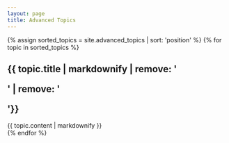 ```yaml
---
layout: page
title: Advanced Topics
---
```


{% assign sorted_topics = site.advanced_topics | sort: 'position' %}
{% for topic in sorted_topics %}
<section id="{{ topic.sectionName }}">
<div class="entry-heading"><h2>{{ topic.title | markdownify | remove: '<p>' | remove: '</p>'}}</h2></div>
{{ topic.content | markdownify }}
</section>
{% endfor %}